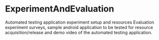 # ExperimentAndEvaluation
Automated testing application experiment setup and resources
Evaluation experiment surveys, sample android application to be tested for resource acquisition/release and demo video of the automated testing application.
